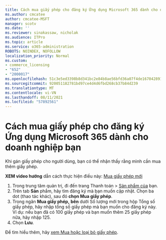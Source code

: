 ```yaml
---
title: Cách mua giấy phép cho đăng ký Ứng dụng Microsoft 365 dành cho doanh nghiệp bạn
ms.author: cmcatee
author: cmcatee-MSFT
manager: scotv
ms.date: ''
ms.reviewer: sinakassaw, nicholak
ms.audience: ITPro
ms.topic: article
ms.service: o365-administration
ROBOTS: NOINDEX, NOFOLLOW
localization_priority: Normal
ms.custom:
- commerce_licensing
- "652"
- "2000017"
ms.openlocfilehash: 51c3e5ed3398b8d341bc2e84b8ae56bfd36a07f4de167042891a9ed606a94669
ms.sourcegitcommit: 920051182781bd97ce4d4d6fbd268cb37b84d239
ms.translationtype: MT
ms.contentlocale: vi-VN
ms.lasthandoff: 08/11/2021
ms.locfileid: "57892561"
---
```

# <a name="how-to-buy-licenses-for-your-microsoft-365-apps-for-business-subscription"></a>Cách mua giấy phép cho đăng ký Ứng dụng Microsoft 365 dành cho doanh nghiệp bạn

Khi gán giấy phép cho người dùng, bạn có thể nhận thấy rằng mình cần mua thêm giấy phép.

**XEM video hướng** dẫn cách thực hiện điều này: [Mua giấy phép mới](https://go.microsoft.com/fwlink/p/?linkid=2154857)
  
1. Trong trung tâm quản trị, đi đến trang Thanh toán  >  [Sản phẩm của](https://go.microsoft.com/fwlink/p/?linkid=842054) bạn.
2. Trên tab **Sản** phẩm, hãy tìm đăng ký mà bạn muốn cập nhật. Chọn ba dot (thao tác khác), sau đó **chọn Mua giấy phép**.
3. Trong ngăn **Mua giấy phép,** **bên** dưới Số lượng mới trong hộp Tổng số giấy phép, hãy nhập tổng số giấy phép mà bạn muốn cho đăng ký này.  Ví dụ: nếu bạn đã có 100 giấy phép và bạn muốn thêm 25 giấy phép nữa, hãy nhập 125.
4. Chọn **Lưu**.

Để tìm hiểu thêm, hãy [xem Mua hoặc loại bỏ giấy phép](https://docs.microsoft.com/microsoft-365/commerce/licenses/buy-licenses).